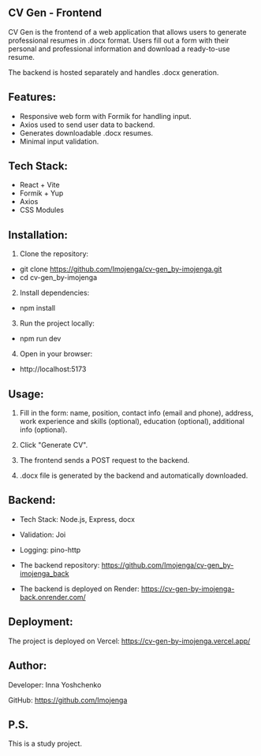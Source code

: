 ## CV Gen - Frontend

CV Gen is the frontend of a web application that allows users to generate
professional resumes in .docx format. Users fill out a form with their personal
and professional information and download a ready-to-use resume.

The backend is hosted separately and handles .docx generation.

## Features:

- Responsive web form with Formik for handling input.
- Axios used to send user data to backend.
- Generates downloadable .docx resumes.
- Minimal input validation.

## Tech Stack:

- React + Vite
- Formik + Yup
- Axios
- CSS Modules

## Installation:

1. Clone the repository:

- git clone https://github.com/Imojenga/cv-gen_by-imojenga.git
- cd cv-gen_by-imojenga

2. Install dependencies:

- npm install

3. Run the project locally:

- npm run dev

4. Open in your browser:

- http://localhost:5173

## Usage:

1. Fill in the form: name, position, contact info (email and phone), address,
   work experience and skills (optional), education (optional), additional info
   (optional).

2. Click "Generate CV".

3. The frontend sends a POST request to the backend.

4. .docx file is generated by the backend and automatically downloaded.

## Backend:

- Tech Stack: Node.js, Express, docx
- Validation: Joi
- Logging: pino-http

- The backend repository: https://github.com/Imojenga/cv-gen_by-imojenga_back
- The backend is deployed on Render:
  https://cv-gen-by-imojenga-back.onrender.com/

## Deployment:

The project is deployed on Vercel: https://cv-gen-by-imojenga.vercel.app/

## Author:

Developer: Inna Yoshchenko

GitHub: https://github.com/Imojenga

## P.S.

This is a study project.
